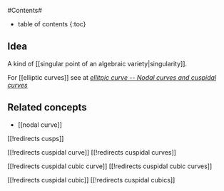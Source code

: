 
#Contents#
* table of contents
{:toc}

## Idea

A kind of [[singular point of an algebraic variety|singularity]].

For [[elliptic curves]] see at _[ellitpic curve -- Nodal curves and cuspidal curves](elliptic+curve#EllipticCurvesNodalCurvesCuspidalCurves)_

## Related concepts

* [[nodal curve]]

[[!redirects cusps]]

[[!redirects cuspidal curve]]
[[!redirects cuspidal curves]]

[[!redirects cuspidal cubic curve]]
[[!redirects cuspidal cubic curves]]

[[!redirects cuspidal cubic]]
[[!redirects cuspidal cubics]]